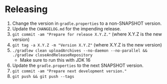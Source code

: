 Releasing
=========

1. Change the version in `gradle.properties` to a non-SNAPSHOT version.
2. Update the `CHANGELOG.md` for the impending release.
3. `git commit -am "Prepare for release X.Y.Z."` (where X.Y.Z is the new version)
4. `git tag -a X.Y.Z -m "Version X.Y.Z"` (where X.Y.Z is the new version)
5. `./gradlew clean uploadArchives --no-daemon --no-parallel && ./gradlew closeAndReleaseRepository`
   * Make sure to run this with JDK 16
6. Update the `gradle.properties` to the next SNAPSHOT version.
7. `git commit -am "Prepare next development version."`
8. `git push && git push --tags`
